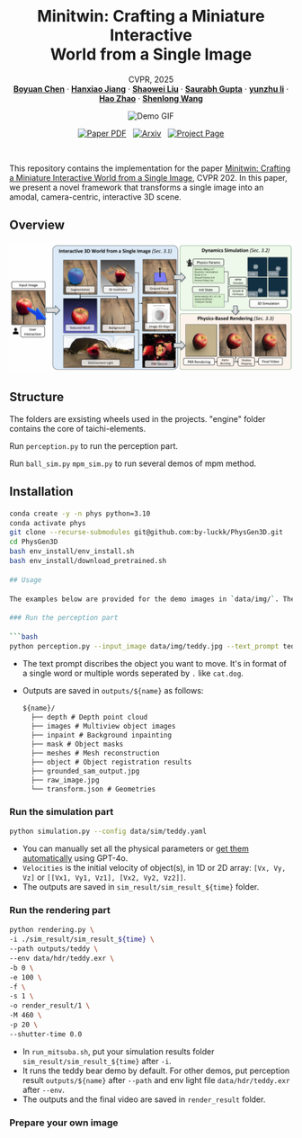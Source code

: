 <br />
<p align="center">

  <h1 align="center">Minitwin: Crafting a Miniature Interactive <br> World from a Single Image</h1>

  <p align="center">
   CVPR, 2025
    <br />
    <a href="https://by-luckk.github.io "><strong>Boyuan Chen</strong></a>
    ·
    <a href="https://jianghanxiao.github.io"><strong>Hanxiao Jiang</strong></a>
    ·
    <a href="https://stevenlsw.github.io"><strong>Shaowei Liu</strong></a>
    ·
    <a href="https://saurabhg.web.illinois.edu/"><strong>Saurabh Gupta</strong></a>
    ·
    <a href="https://yunzhuli.github.io/"><strong>yunzhu li</strong></a>
    ·
    <a href="https://sites.google.com/view/fromandto"><strong>Hao Zhao</strong></a>
    ·
    <a href="https://shenlong.web.illinois.edu/"><strong>Shenlong Wang</strong></a>
  </p>

<p align="center"> 
<img src="assets/teaser.gif" alt="Demo GIF" />
</p>

  <p align="center">
    <a href='https://minitwin.github.io/'>
      <img src='https://img.shields.io/badge/Paper-PDF-green?style=flat&logo=arXiv&logoColor=green' alt='Paper PDF'></a>
    <a href='https://minitwin.github.io/' style='padding-left: 0.5rem;'><img src='https://img.shields.io/badge/arXiv-2409.18964-b31b1b.svg'  alt='Arxiv'></a>
    <a href='https://by-luckk.github.io/MiniTwin/' style='padding-left: 0.5rem;'>
      <img src='https://img.shields.io/badge/Project-Page-blue?style=flat&logo=Google%20chrome&logoColor=blue' alt='Project Page'></a>
  </p>

</p>
<br />

This repository contains the implementation for the paper [Minitwin: Crafting a Miniature Interactive World from a Single Image](https://by-luckk.github.io/MiniTwin/), CVPR 202. In this paper, we present a novel framework that transforms a single image into an amodal, camera-centric, interactive 3D scene. 

## Overview
![overview](assets/pipeline.png)

## Structure

The folders are exsisting wheels used in the projects. "engine" folder contains the core of taichi-elements. 

Run ```perception.py``` to run the perception part.

Run ```ball_sim.py``` ```mpm_sim.py``` to run several demos of mpm method.

## Installation

```bash
conda create -y -n phys python=3.10
conda activate phys
git clone --recurse-submodules git@github.com:by-luckk/PhysGen3D.git
cd PhysGen3D
bash env_install/env_install.sh
bash env_install/download_pretrained.sh

## Usage

The examples below are provided for the demo images in `data/img/`. The `teddy.jpg` can be substituted with any other images. `${name}` is the name of the image.

### Run the perception part

```bash
python perception.py --input_image data/img/teddy.jpg --text_prompt teddy
```
- The text prompt discribes the object you want to move. It's in format of a single word or multiple words seperated by `.` like `cat.dog`. 
- Outputs are saved in `outputs/${name}` as follows:


  ```Shell
  ${name}/
    ├── depth # Depth point cloud
    ├── images # Multiview object images
    ├── inpaint # Background inpainting
    ├── mask # Object masks
    ├── meshes # Mesh reconstruction
    ├── object # Object registration results
    ├── grounded_sam_output.jpg
    ├── raw_image.jpg
    └── transform.json # Geometries
  ```

### Run the simulation part

```bash
python simulation.py --config data/sim/teddy.yaml
```
- You can manually set all the physical parameters or [get them automatically](assets/gpt.md) using GPT-4o. 
- `Velocities` is the initial velocity of object(s), in 1D or 2D array: `[Vx, Vy, Vz]` or `[[Vx1, Vy1, Vz1], [Vx2, Vy2, Vz2]]`. 
- The outputs are saved in `sim_result/sim_result_${time}` folder.

### Run the rendering part

```bash
python rendering.py \
-i ./sim_result/sim_result_${time} \
--path outputs/teddy \
--env data/hdr/teddy.exr \
-b 0 \
-e 100 \
-f \
-s 1 \
-o render_result/1 \
-M 460 \
-p 20 \
--shutter-time 0.0
```

<!-- ```bash
bash scripts/run_mitsuba.sh
  ``` -->

- In `run_mitsuba.sh`, put your simulation results folder `sim_result/sim_result_${time}` after `-i`. 
- It runs the teddy bear demo by default. For other demos, put perception result `outputs/${name}` after `--path` and env light file `data/hdr/teddy.exr` after `--env`.
- The outputs and the final video are saved in `render_result` folder.

### Prepare your own image

